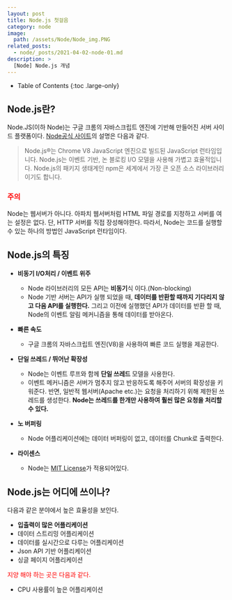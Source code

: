 ```yaml
---
layout: post
title: Node.js 첫걸음
category: node
image:
  path: /assets/Node/Node_img.PNG
related_posts:
  - node/_posts/2021-04-02-node-01.md
description: >
  [Node] Node.js 개념
---
```



- Table of Contents
{:toc .large-only}

## Node.js란?

Node.JS(이하 Node)는 구글 크롬의 자바스크립트 엔진에 기반해 만들어진 서버 사이드 플랫폼이다. [Node공식 사이트](https://nodejs.org/ko/)의 설명은 다음과 같다.

> Node.js®는 Chrome V8 JavaScript 엔진으로 빌드된 JavaScript 런타임입니다. Node.js는 이벤트 기반, 논 블로킹 I/O 모델을 사용해 가볍고 효율적입니다. Node.js의 패키지 생태계인 npm은 세계에서 가장 큰 오픈 소스 라이브러리이기도 합니다.

### <span style='color:red'>주의</span>

Node는 웹서버가 아니다. 아파치 웹서버처럼 HTML 파일 경로를 지정하고 서버를 여는 설정은 없다. 단, HTTP 서버를 직접 장성해야한다. 따라서, Node는 코드를 실행할 수 있는 하나의 방법인 JavaScript 런타임이다.


## Node.js의 특징

- **비동기 I/O처리 / 이벤트 위주**
  - Node 라이브러리의 모든 API는 **비동기**식 이다.(Non-blocking)
  - Node 기반 서버는 API가 실행 되었을 때, **데이터를 반환할 때까지 기다리지 않고 다음 API를 실행한다.** 그리고 이전에 실행했던 API가 데이터를 반환 할 때, Node의 이벤트 알림 메커니즘을 통해 데이터를 받아온다.

-  **빠른 속도**
   - 구글 크롬의 자바스크립트 엔진(V8)을 사용하여 빠른 코드 실행을 제공한다.


- **단일 쓰레드 / 뛰어난 확장성**
  - Node는 이벤트 루프와 함께 **단일 쓰레드** 모델을 사용한다.
  - 이벤트 메커니즘은 서버가 멈추지 않고 반응하도록 해주어 서버의 확장성을 키워준다. 반면, 일반적 웹서버(Apache etc.)는 요청을 처리하기 위해 제한된 쓰레드를 생성한다. **Node는 쓰레드를 한개만 사용하여 훨씬 많은 요청을 처리할 수 있다.**

- **노 버퍼링**
  - Node 어플리케이션에는 데이터 버퍼링이 없고, 데이터를 Chunk로 출력한다.

- **라이센스**
  - Node는 [MIT License](https://ko.wikipedia.org/wiki/MIT_%ED%97%88%EA%B0%80%EC%84%9C)가 적용되어있다.

## Node.js는 어디에 쓰이나?

다음과 같은 분야에서 높은 효율성을 보인다.
- **입출력이 많은 어플리케이션**
- 데이터 스트리밍 어플리케이션
- 데이터를 실시간으로 다루는 어플리케이션
- Json API 기반 어플리케이션
- 싱글 페이지 어플리케이션


<span style='color:red'>지양 해야 하는 곳은 다음과 같다.</span>
- CPU 사용률이 높은 어플리케이션
